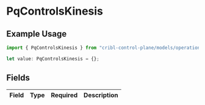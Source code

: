 # PqControlsKinesis

## Example Usage

```typescript
import { PqControlsKinesis } from "cribl-control-plane/models/operations";

let value: PqControlsKinesis = {};
```

## Fields

| Field       | Type        | Required    | Description |
| ----------- | ----------- | ----------- | ----------- |